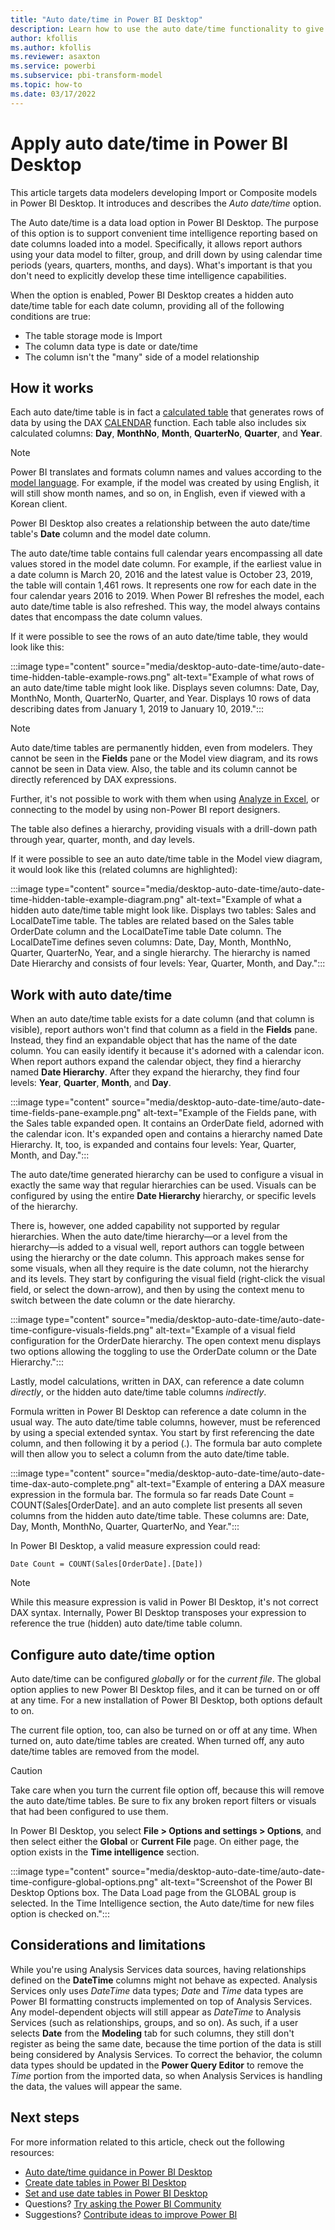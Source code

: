 ```yaml
---
title: "Auto date/time in Power BI Desktop"
description: Learn how to use the auto date/time functionality to give you more options for data filtering in Power BI Desktop.
author: kfollis
ms.author: kfollis
ms.reviewer: asaxton
ms.service: powerbi
ms.subservice: pbi-transform-model
ms.topic: how-to
ms.date: 03/17/2022
---
```


# Apply auto date/time in Power BI Desktop

This article targets data modelers developing Import or Composite models in Power BI Desktop. It introduces and describes the _Auto date/time_ option.

The Auto date/time is a data load option in Power BI Desktop. The purpose of this option is to support convenient time intelligence reporting based on date columns loaded into a model. Specifically, it allows report authors using your data model to filter, group, and drill down by using calendar time periods (years, quarters, months, and days). What's important is that you don't need to explicitly develop these time intelligence capabilities.

When the option is enabled, Power BI Desktop creates a hidden auto date/time table for each date column, providing all of the following conditions are true:

- The table storage mode is Import
- The column data type is date or date/time
- The column isn't the "many" side of a model relationship

## How it works

Each auto date/time table is in fact a [calculated table](desktop-calculated-tables.md) that generates rows of data by using the DAX [CALENDAR](/dax/calendar-function-dax) function. Each table also includes six calculated columns: **Day**, **MonthNo**, **Month**, **QuarterNo**, **Quarter**, and **Year**.

> [!NOTE]
> Power BI translates and formats column names and values according to the [model language](../fundamentals/supported-languages-countries-regions.md#choose-the-language-for-the-model-in-power-bi-desktop). For example, if the model was created by using English, it will still show month names, and so on, in English, even if viewed with a Korean client.

Power BI Desktop also creates a relationship between the auto date/time table's **Date** column and the model date column.

The auto date/time table contains full calendar years encompassing all date values stored in the model date column. For example, if the earliest value in a date column is March 20, 2016 and the latest value is October 23, 2019, the table will contain 1,461 rows. It represents one row for each date in the four calendar years 2016 to 2019. When Power BI refreshes the model, each auto date/time table is also refreshed. This way, the model always contains dates that encompass the date column values.

If it were possible to see the rows of an auto date/time table, they would look like this:

:::image type="content" source="media/desktop-auto-date-time/auto-date-time-hidden-table-example-rows.png" alt-text="Example of what rows of an auto date/time table might look like. Displays seven columns: Date, Day, MonthNo, Month, QuarterNo, Quarter, and Year. Displays 10 rows of data describing dates from January 1, 2019 to January 10, 2019.":::

> [!NOTE]
> Auto date/time tables are permanently hidden, even from modelers. They cannot be seen in the **Fields** pane or the Model view diagram, and its rows cannot be seen in Data view. Also, the table and its column cannot be directly referenced by DAX expressions.
>
> Further, it's not possible to work with them when using [Analyze in Excel](../collaborate-share/service-analyze-in-excel.md), or connecting to the model by using non-Power BI report designers.

The table also defines a hierarchy, providing visuals with a drill-down path through year, quarter, month, and day levels.

If it were possible to see an auto date/time table in the Model view diagram, it would look like this (related columns are highlighted):

:::image type="content" source="media/desktop-auto-date-time/auto-date-time-hidden-table-example-diagram.png" alt-text="Example of what a hidden auto date/time table might look like. Displays two tables: Sales and LocalDateTime table. The tables are related based on the Sales table OrderDate column and the LocalDateTime table Date column. The LocalDateTime defines seven columns: Date, Day, Month, MonthNo, Quarter, QuarterNo, Year, and a single hierarchy. The hierarchy is named Date Hierarchy and consists of four levels: Year, Quarter, Month, and Day.":::

## Work with auto date/time

When an auto date/time table exists for a date column (and that column is visible), report authors won't find that column as a field in the **Fields** pane. Instead, they find an expandable object that has the name of the date column. You can easily identify it because it's adorned with a calendar icon. When report authors expand the calendar object, they find a hierarchy named **Date Hierarchy**. After they expand the hierarchy, they find four levels: **Year**, **Quarter**, **Month**, and **Day**.

:::image type="content" source="media/desktop-auto-date-time/auto-date-time-fields-pane-example.png" alt-text="Example of the Fields pane, with the Sales table expanded open. It contains an OrderDate field, adorned with the calendar icon. It's expanded open and contains a hierarchy named Date Hierarchy. It, too, is expanded and contains four levels: Year, Quarter, Month, and Day.":::

The auto date/time generated hierarchy can be used to configure a visual in exactly the same way that regular hierarchies can be used. Visuals can be configured by using the entire **Date Hierarchy** hierarchy, or specific levels of the hierarchy.

There is, however, one added capability not supported by regular hierarchies. When the auto date/time hierarchy—or a level from the hierarchy—is added to a visual well, report authors can toggle between using the hierarchy or the date column. This approach makes sense for some visuals, when all they require is the date column, not the hierarchy and its levels. They start by configuring the visual field (right-click the visual field, or select the down-arrow), and then by using the context menu to switch between the date column or the date hierarchy.

:::image type="content" source="media/desktop-auto-date-time/auto-date-time-configure-visuals-fields.png" alt-text="Example of a visual field configuration for the OrderDate hierarchy. The open context menu displays two options allowing the toggling to use the OrderDate column or the Date Hierarchy.":::

Lastly, model calculations, written in DAX, can reference a date column _directly_, or the hidden auto date/time table columns _indirectly_.

Formula written in Power BI Desktop can reference a date column in the usual way. The auto date/time table columns, however, must be referenced by using a special extended syntax. You start by first referencing the date column, and then following it by a period (.). The formula bar auto complete will then allow you to select a column from the auto date/time table.

:::image type="content" source="media/desktop-auto-date-time/auto-date-time-dax-auto-complete.png" alt-text="Example of entering a DAX measure expression in the formula bar. The formula so far reads Date Count = COUNT(Sales[OrderDate]. and an auto complete list presents all seven columns from the hidden auto date/time table. These columns are: Date, Day, Month, MonthNo, Quarter, QuarterNo, and Year.":::

In Power BI Desktop, a valid measure expression could read:

```dax
Date Count = COUNT(Sales[OrderDate].[Date])
```

> [!NOTE]
> While this measure expression is valid in Power BI Desktop, it's not correct DAX syntax. Internally, Power BI Desktop transposes your expression to reference the true (hidden) auto date/time table column.

## Configure auto date/time option

Auto date/time can be configured _globally_ or for the _current file_. The global option applies to new Power BI Desktop files, and it can be turned on or off at any time. For a new installation of Power BI Desktop, both options default to on.

The current file option, too, can also be turned on or off at any time. When turned on, auto date/time tables are created. When turned off, any auto date/time tables are removed from the model.

> [!CAUTION]
> Take care when you turn the current file option off, because this will remove the auto date/time tables. Be sure to fix any broken report filters or visuals that had been configured to use them.

In Power BI Desktop, you select **File > Options and settings > Options**, and then select either the **Global** or **Current File** page. On either page, the option exists in the **Time intelligence** section.

:::image type="content" source="media/desktop-auto-date-time/auto-date-time-configure-global-options.png" alt-text="Screenshot of the Power BI Desktop Options box. The Data Load page from the GLOBAL group is selected. In the Time Intelligence section, the Auto date/time for new files option is checked on.":::

## Considerations and limitations

While you're using Analysis Services data sources, having relationships defined on the **DateTime** columns might not behave as expected. Analysis Services only uses _DateTime_ data types; _Date_ and _Time_ data types are Power BI formatting constructs implemented on top of Analysis Services. Any model-dependent objects will still appear as _DateTime_ to Analysis Services (such as relationships, groups, and so on). As such, if a user selects **Date** from the **Modeling** tab for such columns, they still don't register as being the same date, because the time portion of the data is still being considered by Analysis Services. To correct the behavior, the column data types should be updated in the **Power Query Editor** to remove the _Time_ portion from the imported data, so when Analysis Services is handling the data, the values will appear the same.

## Next steps

For more information related to this article, check out the following resources:

- [Auto date/time guidance in Power BI Desktop](../guidance/auto-date-time.md)
- [Create date tables in Power BI Desktop](../guidance/model-date-tables.md)
- [Set and use date tables in Power BI Desktop](desktop-date-tables.md)
- Questions? [Try asking the Power BI Community](https://community.powerbi.com/)
- Suggestions? [Contribute ideas to improve Power BI](https://ideas.powerbi.com/)
